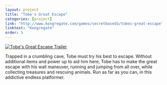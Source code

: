 ```yaml
---
layout: project
title: "Tobe's Great Escape"
categories: [project]
link: "http://www.kongregate.com/games/secretbaseSG/tobes-great-escape"
linktext: "Kongregate"
order: 5
---
```


[![Tobe's Great Escape Trailer](http://img.youtube.com/vi/2iZBAgvvlEA/maxresdefault.jpg)](http://www.youtube.com/watch?v=2iZBAgvvlEA)

Trapped in a crumbling cave, Tobe must try his best to escape. Without additional items and power up to aid him here, Tobe has to make the great escape with his wall maneuver, running and jumping from all over, while collecting treasures and rescuing animals. Run as far as you can, in this addictive endless platformer.